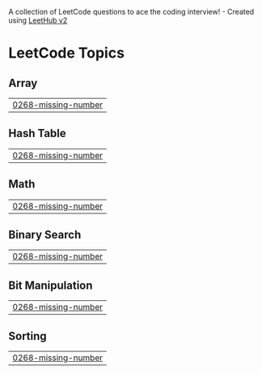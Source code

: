 A collection of LeetCode questions to ace the coding interview! - Created using [LeetHub v2](https://github.com/arunbhardwaj/LeetHub-2.0)
<!---LeetCode Topics Start-->
# LeetCode Topics
## Array
|  |
| ------- |
| [0268-missing-number](https://github.com/arunkumar201/LeetCode_1000_Problems/tree/master/0268-missing-number) |
## Hash Table
|  |
| ------- |
| [0268-missing-number](https://github.com/arunkumar201/LeetCode_1000_Problems/tree/master/0268-missing-number) |
## Math
|  |
| ------- |
| [0268-missing-number](https://github.com/arunkumar201/LeetCode_1000_Problems/tree/master/0268-missing-number) |
## Binary Search
|  |
| ------- |
| [0268-missing-number](https://github.com/arunkumar201/LeetCode_1000_Problems/tree/master/0268-missing-number) |
## Bit Manipulation
|  |
| ------- |
| [0268-missing-number](https://github.com/arunkumar201/LeetCode_1000_Problems/tree/master/0268-missing-number) |
## Sorting
|  |
| ------- |
| [0268-missing-number](https://github.com/arunkumar201/LeetCode_1000_Problems/tree/master/0268-missing-number) |
<!---LeetCode Topics End-->